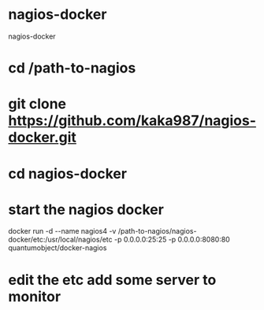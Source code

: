# nagios-docker
nagios-docker

# cd /path-to-nagios

# git clone https://github.com/kaka987/nagios-docker.git

# cd nagios-docker

# start the nagios docker
docker run -d --name nagios4 -v /path-to-nagios/nagios-docker/etc:/usr/local/nagios/etc -p 0.0.0.0:25:25 -p 0.0.0.0:8080:80 quantumobject/docker-nagios

# edit the etc add some server to monitor
